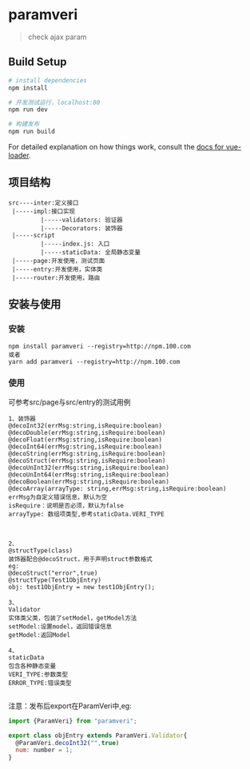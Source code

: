 # paramveri

> check ajax param

## Build Setup

``` bash
# install dependencies
npm install

# 开发测试运行，localhost:80
npm run dev

# 构建发布
npm run build
```

For detailed explanation on how things work, consult the [docs for vue-loader](http://vuejs.github.io/vue-loader).


## 项目结构
```
src----inter:定义接口
 |-----impl:接口实现
         |-----validators: 验证器
         |-----Decorators: 装饰器
 |-----script
         |-----index.js: 入口
         |-----staticData: 全局静态变量
 |-----page:开发使用，测试页面
 |-----entry:开发使用，实体类
 |-----router:开发使用，路由
```

## 安装与使用
### 安装
```
npm install paramveri --registry=http://npm.100.com
或者
yarn add paramveri --registry=http://npm.100.com
```
### 使用
可参考src/page与src/entry的测试用例
```
1、装饰器
@decoInt32(errMsg:string,isRequire:boolean)
@decoDouble(errMsg:string,isRequire:boolean)
@decoFloat(errMsg:string,isRequire:boolean)
@decoInt64(errMsg:string,isRequire:boolean)
@decoString(errMsg:string,isRequire:boolean)
@decoStruct(errMsg:string,isRequire:boolean)
@decoUnInt32(errMsg:string,isRequire:boolean)
@decoUnInt64(errMsg:string,isRequire:boolean)
@decoBoolean(errMsg:string,isRequire:boolean)
@decoArray(arrayType: string,errMsg:string,isRequire:boolean)
errMsg为自定义错误信息，默认为空
isRequire：说明是否必须，默认为false
arrayType: 数组项类型,参考staticData.VERI_TYPE



2、
@structType(class)
装饰器配合@decoStruct，用于声明struct参数格式
eg:
@decoStruct("error",true)
@structType(Test1ObjEntry)
obj: test1ObjEntry = new test1ObjEntry();

3、
Validator
实体类父类，包装了setModel，getModel方法
setModel:设置model，返回错误信息
getModel:返回Model

4、
staticData
包含各种静态变量
VERI_TYPE:参数类型
ERROR_TYPE:错误类型


```

注意：发布后export在ParamVeri中,eg:
```js
import {ParamVeri} from "paramveri";

export class objEntry extends ParamVeri.Validator{
  @ParamVeri.decoInt32("",true)
  num: number = 1;
}

```

